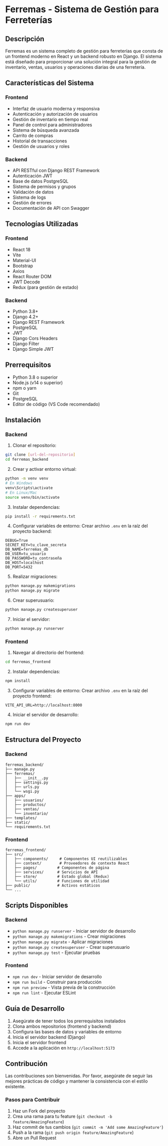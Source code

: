# Ferremas - Sistema de Gestión para Ferreterías

## Descripción
Ferremas es un sistema completo de gestión para ferreterías que consta de un frontend moderno en React y un backend robusto en Django. El sistema está diseñado para proporcionar una solución integral para la gestión de inventario, ventas, usuarios y operaciones diarias de una ferretería.

## Características del Sistema
### Frontend
- Interfaz de usuario moderna y responsiva
- Autenticación y autorización de usuarios
- Gestión de inventario en tiempo real
- Panel de control para administradores
- Sistema de búsqueda avanzada
- Carrito de compras
- Historial de transacciones
- Gestión de usuarios y roles

### Backend
- API RESTful con Django REST Framework
- Autenticación JWT
- Base de datos PostgreSQL
- Sistema de permisos y grupos
- Validación de datos
- Sistema de logs
- Gestión de errores
- Documentación de API con Swagger

## Tecnologías Utilizadas

### Frontend
- React 18
- Vite
- Material-UI
- Bootstrap
- Axios
- React Router DOM
- JWT Decode
- Redux (para gestión de estado)

### Backend
- Python 3.8+
- Django 4.2+
- Django REST Framework
- PostgreSQL
- JWT
- Django Cors Headers
- Django Filter
- Django Simple JWT

## Prerrequisitos
- Python 3.8 o superior
- Node.js (v14 o superior)
- npm o yarn
- Git
- PostgreSQL
- Editor de código (VS Code recomendado)

## Instalación

### Backend
1. Clonar el repositorio:
```bash
git clone [url-del-repositorio]
cd ferremas_backend
```

2. Crear y activar entorno virtual:
```bash
python -m venv venv
# En Windows
venv\Scripts\activate
# En Linux/Mac
source venv/bin/activate
```

3. Instalar dependencias:
```bash
pip install -r requirements.txt
```

4. Configurar variables de entorno:
Crear archivo `.env` en la raíz del proyecto backend:
```env
DEBUG=True
SECRET_KEY=tu_clave_secreta
DB_NAME=ferremas_db
DB_USER=tu_usuario
DB_PASSWORD=tu_contraseña
DB_HOST=localhost
DB_PORT=5432
```

5. Realizar migraciones:
```bash
python manage.py makemigrations
python manage.py migrate
```

6. Crear superusuario:
```bash
python manage.py createsuperuser
```

7. Iniciar el servidor:
```bash
python manage.py runserver
```

### Frontend
1. Navegar al directorio del frontend:
```bash
cd ferremas_frontend
```

2. Instalar dependencias:
```bash
npm install
```

3. Configurar variables de entorno:
Crear archivo `.env` en la raíz del proyecto frontend:
```env
VITE_API_URL=http://localhost:8000
```

4. Iniciar el servidor de desarrollo:
```bash
npm run dev
```

## Estructura del Proyecto

### Backend
```
ferremas_backend/
├── manage.py
├── ferremas/
│   ├── __init__.py
│   ├── settings.py
│   ├── urls.py
│   └── wsgi.py
├── apps/
│   ├── usuarios/
│   ├── productos/
│   ├── ventas/
│   └── inventario/
├── templates/
├── static/
└── requirements.txt
```

### Frontend
```
ferremas_frontend/
├── src/
│   ├── components/     # Componentes UI reutilizables
│   ├── context/        # Proveedores de contexto React
│   ├── pages/         # Componentes de página
│   ├── services/      # Servicios de API
│   ├── store/         # Estado global (Redux)
│   └── utils/         # Funciones de utilidad
├── public/            # Activos estáticos
└── ...
```

## Scripts Disponibles

### Backend
- `python manage.py runserver` - Iniciar servidor de desarrollo
- `python manage.py makemigrations` - Crear migraciones
- `python manage.py migrate` - Aplicar migraciones
- `python manage.py createsuperuser` - Crear superusuario
- `python manage.py test` - Ejecutar pruebas

### Frontend
- `npm run dev` - Iniciar servidor de desarrollo
- `npm run build` - Construir para producción
- `npm run preview` - Vista previa de la construcción
- `npm run lint` - Ejecutar ESLint

## Guía de Desarrollo
1. Asegúrate de tener todos los prerrequisitos instalados
2. Clona ambos repositorios (frontend y backend)
3. Configura las bases de datos y variables de entorno
4. Inicia el servidor backend (Django)
5. Inicia el servidor frontend
6. Accede a la aplicación en `http://localhost:5173`

## Contribución
Las contribuciones son bienvenidas. Por favor, asegúrate de seguir las mejores prácticas de código y mantener la consistencia con el estilo existente.

### Pasos para Contribuir
1. Haz un Fork del proyecto
2. Crea una rama para tu feature (`git checkout -b feature/AmazingFeature`)
3. Haz commit de tus cambios (`git commit -m 'Add some AmazingFeature'`)
4. Push a la rama (`git push origin feature/AmazingFeature`)
5. Abre un Pull Request



